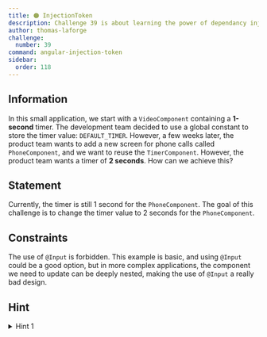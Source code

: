 ```yaml
---
title: 🟠 InjectionToken
description: Challenge 39 is about learning the power of dependancy injection
author: thomas-laforge
challenge:
  number: 39
command: angular-injection-token
sidebar:
  order: 118
---
```


## Information

In this small application, we start with a `VideoComponent` containing a **1-second** timer. The development team decided to use a global constant to store the timer value: `DEFAULT_TIMER`. However, a few weeks later, the product team wants to add a new screen for phone calls called `PhoneComponent`, and we want to reuse the `TimerComponent`. However, the product team wants a timer of **2 seconds**. How can we achieve this?

## Statement

Currently, the timer is still 1 second for the `PhoneComponent`. The goal of this challenge is to change the timer value to 2 seconds for the `PhoneComponent`.

## Constraints

The use of `@Input` is forbidden. This example is basic, and using `@Input` could be a good option, but in more complex applications, the component we need to update can be deeply nested, making the use of `@Input` a really bad design.

## Hint

<details>
  <summary>Hint 1</summary>

Looking at this [blog post](https://itnext.io/stop-being-scared-of-injectiontokens-ab22f72f0fe9) can be of great help.

</details>
